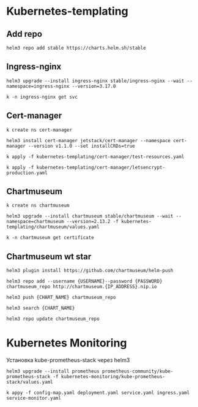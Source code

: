 
# Kubernetes-templating
## Add repo
```
helm3 repo add stable https://charts.helm.sh/stable
```

## Ingress-nginx
```
helm3 upgrade --install ingress-nginx stable/ingress-nginx --wait --namespace=ingress-nginx --version=3.17.0

k -n ingress-nginx get svc 
```

## Cert-manager
```
k create ns cert-manager

helm3 install cert-manager jetstack/cert-manager --namespace cert-manager --version v1.1.0 --set installCRDs=true

k apply -f kubernetes-templating/cert-manager/test-resources.yaml

k apply -f kubernetes-templating/cert-manager/letsencrypt-production.yaml
```

## Chartmuseum
```
k create ns chartmuseum

helm3 upgrade --install chartmuseum stable/chartmuseum --wait --namespace=chartmuseum --version=2.13.2 -f kubernetes-templating/chartmuseum/values.yaml

k -n chartmuseum get certificate
```

## Chartmuseum wt star
```
helm3 plugin install https://github.com/chartmuseum/helm-push

helm3 repo add --username {USERNAME}--password {PASSWORD} chartmuseum_repo http://chartmuseum.{IP_ADDRESS}.nip.io

helm3 push {CHART_NAME} chartmuseum_repo

helm3 search {CHART_NAME}

helm3 repo update chartmuseum_repo
```

# Kubernetes Monitoring
Установка kube-prometheus-stack через helm3
```
helm3 upgrade --install prometheus prometheus-community/kube-prometheus-stack -f kubernetes-monitoring/kube-prometheus-stack/values.yaml

k appy -f config-map.yaml deployment.yaml service.yaml ingress.yaml service-monitor.yaml
```
